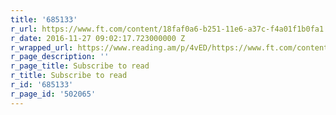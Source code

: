```yaml
---
title: '685133'
r_url: https://www.ft.com/content/18faf0a6-b251-11e6-a37c-f4a01f1b0fa1
r_date: 2016-11-27 09:02:17.723000000 Z
r_wrapped_url: https://www.reading.am/p/4vED/https://www.ft.com/content/18faf0a6-b251-11e6-a37c-f4a01f1b0fa1
r_page_description: ''
r_page_title: Subscribe to read
r_title: Subscribe to read
r_id: '685133'
r_page_id: '502065'
---
```


